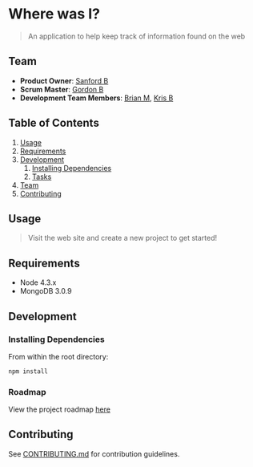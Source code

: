 # Where was I?

> An application to help keep track of information found on the web

## Team

  - __Product Owner__: [Sanford B](https://github.com/sanfordcb)
  - __Scrum Master__: [Gordon B](https://github.com/Thr1ve)
  - __Development Team Members__: [Brian M](https://github.com/DoinkDoink), [Kris B](https://github.com/akbur)

## Table of Contents

1. [Usage](#Usage)
1. [Requirements](#requirements)
1. [Development](#development)
    1. [Installing Dependencies](#installing-dependencies)
    1. [Tasks](#tasks)
1. [Team](#team)
1. [Contributing](#contributing)

## Usage

> Visit the web site and create a new project to get started!

## Requirements

- Node 4.3.x
- MongoDB 3.0.9

## Development

### Installing Dependencies

From within the root directory:

```sh
npm install
```

### Roadmap

View the project roadmap [here](https://github.com/HypnoSheep/HypnoSheep/issues)


## Contributing

See [CONTRIBUTING.md](CONTRIBUTING.md) for contribution guidelines.

